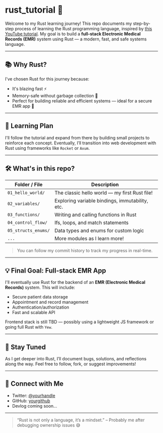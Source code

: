 # rust_tutorial 🦀

Welcome to my Rust learning journey! This repo documents my step-by-step process of learning the Rust programming language, inspired by [this YouTube tutorial](https://www.youtube.com/watch?v=rQ_J9WH6CGk&t=2s). My goal is to build a **full-stack Electronic Medical Records (EMR)** system using Rust — a modern, fast, and safe systems language.

---

## 📚 Why Rust?

I've chosen Rust for this journey because:
- It's blazing fast ⚡
- Memory-safe without garbage collection 🧠
- Perfect for building reliable and efficient systems — ideal for a secure EMR app 🏥

---

## 🧠 Learning Plan

I'll follow the tutorial and expand from there by building small projects to reinforce each concept. Eventually, I’ll transition into web development with Rust using frameworks like `Rocket` or `Axum`.

---

## 🛠️ What's in this repo?

| Folder / File       | Description                                     |
|---------------------|-------------------------------------------------|
| `01_hello_world/`   | The classic hello world — my first Rust file!   |
| `02_variables/`     | Exploring variable bindings, immutability, etc. |
| `03_functions/`     | Writing and calling functions in Rust           |
| `04_control_flow/`  | Ifs, loops, and match statements                |
| `05_structs_enums/` | Data types and enums for custom logic           |
| `...`               | More modules as I learn more!                   |

> You can follow my commit history to track my progress in real-time.

---

## 💡 Final Goal: Full-stack EMR App

I'll eventually use Rust for the backend of an **EMR (Electronic Medical Records)** system. This will include:
- Secure patient data storage
- Appointment and record management
- Authentication/authorization
- Fast and scalable API

Frontend stack is still TBD — possibly using a lightweight JS framework or going full Rust with `Yew`.

---

## 🚀 Stay Tuned

As I get deeper into Rust, I’ll document bugs, solutions, and reflections along the way. Feel free to follow, fork, or suggest improvements!

---

## 🧵 Connect with Me

- Twitter: [@yourhandle](https://x.com/JJatou60157)
- GitHub: [yourgithub](https://github.com/sudoBaymax)
- Devlog coming soon...

---

> “Rust is not only a language, it’s a mindset.” – Probably me after debugging ownership issues 😅
